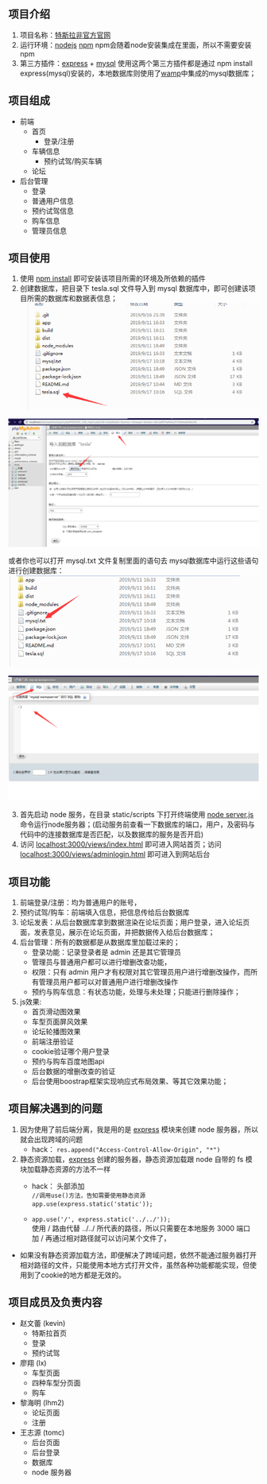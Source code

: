 
## 项目介绍

1. 项目名称：[特斯拉非官方官网](https://github.com/wangtomcat/Tesla.git)
2. 运行环境：[nodejs](http://nodejs.cn/)    [npm](https://www.npmjs.cn/) npm会随着node安装集成在里面，所以不需要安装npm
3. 第三方插件：[express](http://www.expressjs.com.cn/) + [mysql]() 使用这两个第三方插件都是通过 npm install express(mysql)安装的，本地数据库则使用了[wamp]()中集成的mysql数据库；

## 项目组成

+ 前端
    + 首页
        + 登录/注册
    + 车辆信息
        + 预约试驾/购买车辆
    + 论坛
+ 后台管理
    + 登录
    + 普通用户信息
    + 预约试驾信息
    + 购车信息
    + 管理员信息

## 项目使用

1. 使用 [npm install]() 即可安装该项目所需的环境及所依赖的插件
2. 创建数据库，把目录下 tesla.sql 文件导入到 mysql 数据库中，即可创建该项目所需的数据库和数据表信息；
![数据库文件](https://github.com/wangtomcat/IMG/raw/master/tesla/teslamysql.png)

![导入数据](https://github.com/wangtomcat/IMG/raw/master/tesla/mysql.png)

或者你也可以打开 mysql.txt 文件复制里面的语句去  mysql数据库中运行这些语句进行创建数据库：
![mysql.txt](https://github.com/wangtomcat/IMG/raw/master/tesla/mysqltxt.png)
 
![mysql语句](https://github.com/wangtomcat/IMG/raw/master/tesla/mysqlseach.png)

3. 首先启动 node 服务，在目录 static/scripts 下打开终端使用 [node server.js]() 命令运行node服务器；(启动服务前查看一下数据库的端口，用户，及密码与代码中的连接数据库是否匹配，以及数据库的服务是否开启)
4. 访问 [localhost:3000/views/index.html]() 即可进入网站首页；访问 [localhost:3000/views/adminlogin.html]() 即可进入到网站后台

## 项目功能

1. 前端登录/注册：均为普通用户的账号，
2. 预约试驾/购车：前端填入信息，把信息传给后台数据库
3. 论坛发表：从后台数据库拿到数据渲染在论坛页面；用户登录，进入论坛页面，发表意见，展示在论坛页面，并把数据传入给后台数据库；
4. 后台管理：所有的数据都是从数据库里加载过来的；
    + 登录功能：记录登录者是 admin 还是其它管理员
    + 管理员与普通用户都可以进行增删改查功能，
    + 权限：只有 admin 用户才有权限对其它管理员用户进行增删改操作，而所有管理员用户都可以对普通用户进行增删改操作
    + 预约与购车信息：有状态功能，处理与未处理；只能进行删除操作；
5. js效果:
    + 首页滑动图效果
    + 车型页面屏风效果
    + 论坛轮播图效果
    + 前端注册验证
    + cookie验证哪个用户登录
    + 预约与购车百度地图api
    + 后台数据的增删改查的验证
    + 后台使用boostrap框架实现响应式布局效果、等其它效果功能；

## 项目解决遇到的问题

1. 因为使用了前后端分离，我是用的是 [express](http://www.expressjs.com.cn/) 模块来创建 node 服务器，所以就会出现跨域的问题
    + hack： `res.append("Access-Control-Allow-Origin", "*")`
2. 静态资源加载，[express](http://www.expressjs.com.cn/) 创建的服务器，静态资源加载跟 node 自带的 fs 模块加载静态资源的方法不一样
    + hack： 头部添加   
    `//调用use()方法，告知需要使用静态资源 app.use(express.static('static'));`

    + `app.use('/', express.static('../../'));`   
    使用 / 路由代替 ../../ 所代表的路径，所以只需要在本地服务 3000 端口 加 / 再通过相对路径就可以访问某个文件了，
+ 如果没有静态资源加载方法，即便解决了跨域问题，依然不能通过服务器打开相对路径的文件，只能使用本地方式打开文件，虽然各种功能都能实现，但使用到了cookie的地方都是无效的。

## 项目成员及负责内容
+ 赵文蕾 (kevin)
    + 特斯拉首页
    + 登录
    + 预约试驾
+ 廖翔 (lx)
    + 车型页面
    + 四种车型分页面
    + 购车
+ 黎海明 (lhm2)
    + 论坛页面
    + 注册
+ 王志源 (tomc)
    + 后台页面
    + 后台登录
    + 数据库
    + node 服务器

